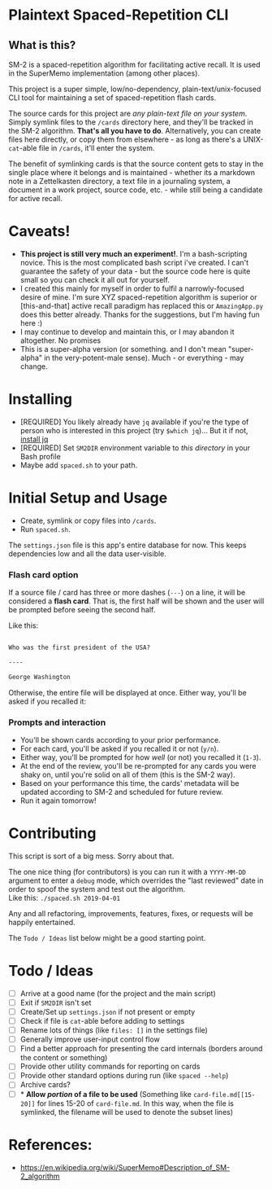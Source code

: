
# Plaintext Spaced-Repetition CLI

## What is this?

SM-2 is a spaced-repetition algorithm for facilitating active recall. It is used
in the SuperMemo implementation (among other places).

This project is a super simple, low/no-dependency, plain-text/unix-focused CLI
tool for maintaining a set of spaced-repetition flash cards.

The source cards for this project are _any plain-text file on your system_.
Simply symlink files to the `/cards` directory here, and they'll be
tracked in the SM-2 algorithm. **That's all you have to do**. Alternatively, you
can create files here directly, or copy them from elsewhere - as long as there's
a UNIX-`cat`-able file in `/cards`, it'll enter the system.

The benefit of symlinking cards is that the source content gets to stay in the
single place where it belongs and is maintained - whether its a markdown note in
a Zettelkasten directory, a text file in a journaling system, a document in a work
project, source code, etc. - while still being a candidate for active recall.

# Caveats!

- **This project is still very much an experiment!**. I'm a bash-scripting novice.
This is the most complicated bash script i've created. I can't guarantee the
safety of your data - but the source code here is quite small so you can check
it all out for yourself.
- I created this mainly for myself in order to fulfil a narrowly-focused desire 
  of mine. I'm sure XYZ spaced-repetition algorithm is superior or [this-and-that]
  active recall paradigm has replaced this or `AmazingApp.py` does this better
  already. Thanks for the suggestions, but I'm having fun here :)
- I may continue to develop and maintain this, or I may abandon it altogether.
  No promises
- This is a super-alpha version (or something. and I don't mean "super-alpha" in
the very-potent-male sense). Much - or everything - may change.

# Installing

- [REQUIRED] You likely already have `jq` available if you're the type of person
who is interested in this project (try `$which jq`)... But it if not, [install jq](https://stedolan.github.io/jq/download/)
- [REQUIRED] Set `SM2DIR` environment variable to _this directory_ in your Bash profile
- Maybe add `spaced.sh` to your path. 

# Initial Setup and Usage

- Create, symlink or copy files into `/cards`.
- Run `spaced.sh`.

The `settings.json` file is this app's entire database for now. This keeps
dependencies low and all the data user-visible.

### Flash card option

If a source file / card has three or more dashes (`---`) on a line, it will be
considered a **flash card**. That is, the first half will be shown and the user
will be prompted before seeing the second half.

Like this:

```example-card.md

Who was the first president of the USA?

----

George Washington

```

Otherwise, the entire file will be displayed at once. Either way, you'll be
asked if you recalled it:

### Prompts and interaction

- You'll be shown cards according to your prior performance.
- For each card, you'll be asked if you recalled it or not (`y/n`).
- Either way, you'll be prompted for how _well_ (or not) you recalled it
(`1-3`).
- At the end of the review, you'll be re-prompted for any cards you were shaky
  on, until you're solid on all of them (this is the SM-2 way).
- Based on your performance this time, the cards' metadata will be updated
  according to SM-2 and scheduled for future review.
- Run it again tomorrow!

# Contributing

This script is sort of a big mess. Sorry about that.

The one nice thing (for contributors) is you can run it with a `YYYY-MM-DD`
argument to enter a `debug` mode, which overrides the "last reviewed" date in
order to spoof the system and test out the algorithm.  
Like this: `./spaced.sh 2019-04-01`

Any and all refactoring, improvements, features, fixes, or requests will be
happily entertained.

The `Todo / Ideas` list below might be a good starting point.

# Todo / Ideas

- [ ] Arrive at a good name (for the project and the main script)
- [ ] Exit if `SM2DIR` isn't set
- [ ] Create/Set up `settings.json` if not present or empty
- [ ] Check if file is `cat`-able before adding to settings
- [ ] Rename lots of things (like `files: []` in the settings file)
- [ ] Generally improve user-input control flow
- [ ] Find a better approach for presenting the card internals (borders around
    the content or something)
- [ ] Provide other utility commands for reporting on cards
- [ ] Provide other standard options during run (like `spaced --help`)
- [ ] Archive cards?
- [ ] \* **Allow _portion_ of a file to be used** (Something like
    `card-file.md[[15-20]]` for lines 15-20 of `card-file.md`. In this way, when
    the file is symlinked, the filename will be used to denote the subset lines)

# References:

- https://en.wikipedia.org/wiki/SuperMemo#Description_of_SM-2_algorithm

